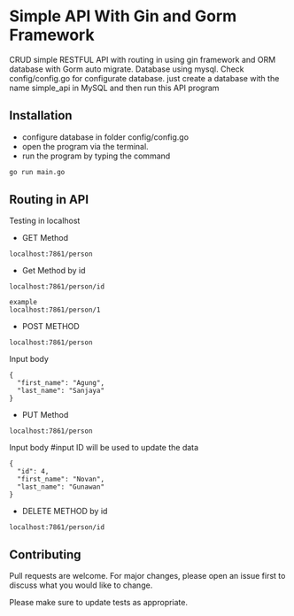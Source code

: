# Simple API With Gin and Gorm Framework

CRUD simple RESTFUL API with routing in using gin framework and ORM database with Gorm auto migrate. Database using mysql. Check config/config.go for configurate database. just create a database with the name simple_api in MySQL and then run this API program 

## Installation

- configure database in folder config/config.go
- open the program via the terminal.
- run the program by typing the command

```bash
go run main.go
```

## Routing in API
Testing in localhost

- GET Method 
```
localhost:7861/person
```
- Get Method by id
```
localhost:7861/person/id
```
```
example
localhost:7861/person/1
```
- POST METHOD
```
localhost:7861/person
```
Input body
```
{
  "first_name": "Agung",
  "last_name": "Sanjaya"
}
```
- PUT Method 
```
localhost:7861/person
```
Input body #input ID will be used to update the data
```
{
  "id": 4,
  "first_name": "Novan",
  "last_name": "Gunawan"
}
```

- DELETE METHOD by id
```
localhost:7861/person/id
```

## Contributing
Pull requests are welcome. For major changes, please open an issue first to discuss what you would like to change.

Please make sure to update tests as appropriate.

